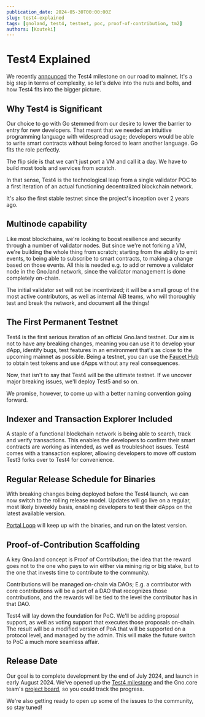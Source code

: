 ```yaml
---
publication_date: 2024-05-30T00:00:00Z
slug: test4-explained
tags: [gnoland, test4, testnet, poc, proof-of-contribution, tm2]
authors: [Kouteki]
---
```


# Test4 Explained

We recently [announced](https://gno.land/r/gnoland/blog:p/monthly-dev-8) the Test4 milestone on our road to mainnet. It's a big step in terms of complexity, so let's delve into the nuts and bolts, and how Test4 fits into the bigger picture.

## Why Test4 is Significant

Our choice to go with Go stemmed from our desire to lower the barrier to entry for new developers. That meant that we needed an intuitive programming language with widespread usage; developers would be able to write smart contracts without being forced to learn another language. Go fits the role perfectly. 

The flip side is that we can't just port a VM and call it a day. We have to build most tools and services from scratch.

In that sense, Test4 is the technological leap from a single validator POC to a first iteration of an actual functioning decentralized blockchain network. 

It's also the first stable testnet since the project's inception over 2 years ago.

## Multinode capability

Like most blockchains, we're looking to boost resilience and security through a number of validator nodes. But since we're not forking a VM, we're building the whole thing from scratch; starting from the ability to emit events, to being able to subscribe to smart contracts, to making a change based on those events. All this is needed e.g. to add or remove a validator node in the Gno.land network, since the validator management is done completely on-chain.

The initial validator set will not be incentivized; it will be a small group of the most active contributors, as well as internal AiB teams, who will thoroughly test and break the network, and document all the things!

## The First Permanent Testnet

Test4 is the first serious iteration of an official Gno.land testnet. Our aim is not to have any breaking changes, meaning you can use it to develop your dApp, identify bugs, test features in an environment that's as close to the upcoming mainnet as possible. Being a testnet, you can use the [Faucet Hub](https://faucet.gno.land/) to obtain test tokens and use dApps without any real consequences.

Now, that isn't to say that Test4 will be the ultimate testnet. If we uncover major breaking issues, we'll deploy Test5 and so on.

We promise, however, to come up with a better naming convention going forward.

## Indexer and Transaction Explorer Included

A staple of a functional blockchain network is being able to search, track and verify transactions. This enables the developers to confirm their smart contracts are working as intended, as well as troubleshoot issues. Test4 comes with a transaction explorer, allowing developers to move off custom Test3 forks over to Test4 for convenience.

## Regular Release Schedule for Binaries

With breaking changes being deployed before the Test4 launch, we can now switch to the rolling release model. Updates will go live on a regular, most likely biweekly basis, enabling developers to test their dApps on the latest available version.

[Portal Loop](https://docs.gno.land/concepts/portal-loop/) will keep up with the binaries, and run on the latest version.

## Proof-of-Contribution Scaffolding

A key Gno.land concept is Proof of Contribution; the idea that the reward goes not to the one who pays to win either via mining rig or big stake, but to the one that invests time to contribute to the community.

Contributions will be managed on-chain via DAOs; E.g. a contributor with core contributions will be a part of a DAO that recognizes those contributions, and the rewards will be tied to the level the contributor has in that DAO.

Test4 will lay down the foundation for PoC. We'll be adding proposal support, as well as voting support that executes those proposals on-chain. The result will be a modified version of PoA that will be supported on a protocol level, and managed by the admin. This will make the future switch to PoC a much more seamless affair.

## Release Date

Our goal is to complete development by the end of July 2024, and launch in early August 2024. We've opened up the [Test4 milestone](https://github.com/gnolang/gno/milestone/4) and the Gno.core team's [project board](https://github.com/orgs/gnolang/projects/38/views/5), so you could track the progress. 

We're also getting ready to open up some of the issues to the community, so stay tuned!